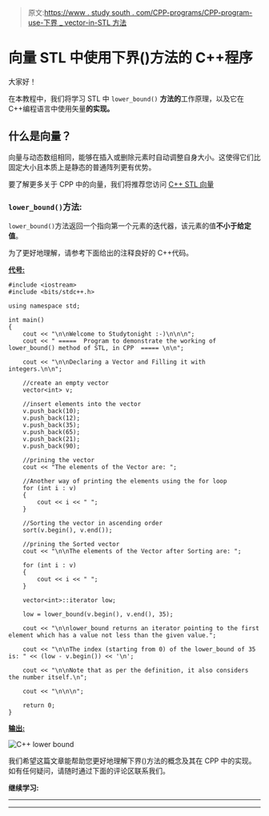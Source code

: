 > 原文:[https://www . study south . com/CPP-programs/CPP-program-use-下界 _ vector-in-STL 方法](https://www.studytonight.com/cpp-programs/cpp-program-using-lower_bound-method-in-vector-stl)

# 向量 STL 中使用下界()方法的 C++程序

大家好！

在本教程中，我们将学习 STL 中 `lower_bound()` **方法的**工作原理，以及它在 C++编程语言中使用矢量**的实现。**

## 什么是向量？

向量与动态数组相同，能够在插入或删除元素时自动调整自身大小。这使得它们比固定大小且本质上是静态的普通阵列更有优势。

要了解更多关于 CPP 中的向量，我们将推荐您访问 [C++ STL 向量](https://www.studytonight.com/cpp/stl/stl-container-vector)

### `lower_bound()`方法:

`lower_bound()`方法返回一个指向第一个元素的迭代器，该元素的值**不小于给定值**。

为了更好地理解，请参考下面给出的注释良好的 C++代码。

<u>**代号:**</u>

```
#include <iostream>
#include <bits/stdc++.h>

using namespace std;

int main()
{
    cout << "\n\nWelcome to Studytonight :-)\n\n\n";
    cout << " =====  Program to demonstrate the working of lower_bound() method of STL, in CPP  ===== \n\n";

    cout << "\n\nDeclaring a Vector and Filling it with integers.\n\n";

    //create an empty vector
    vector<int> v;

    //insert elements into the vector
    v.push_back(10);
    v.push_back(12);
    v.push_back(35);
    v.push_back(65);
    v.push_back(21);
    v.push_back(90);

    //prining the vector
    cout << "The elements of the Vector are: ";

    //Another way of printing the elements using the for loop
    for (int i : v)
    {
        cout << i << " ";
    }

    //Sorting the vector in ascending order
    sort(v.begin(), v.end());

    //prining the Sorted vector
    cout << "\n\nThe elements of the Vector after Sorting are: ";

    for (int i : v)
    {
        cout << i << " ";
    }

    vector<int>::iterator low;

    low = lower_bound(v.begin(), v.end(), 35);

    cout << "\n\nlower_bound returns an iterator pointing to the first element which has a value not less than the given value.";

    cout << "\n\nThe index (starting from 0) of the lower_bound of 35 is: " << (low - v.begin()) << '\n';

    cout << "\n\nNote that as per the definition, it also considers the number itself.\n";

    cout << "\n\n\n";

    return 0;
} 
```

<u>**输出:**</u>

![C++ lower bound](../Images/3d321979b56dbebde15feee52b64ce73.png)

我们希望这篇文章能帮助您更好地理解下界()方法的概念及其在 CPP 中的实现。如有任何疑问，请随时通过下面的评论区联系我们。

**继续学习:**

* * *

* * *